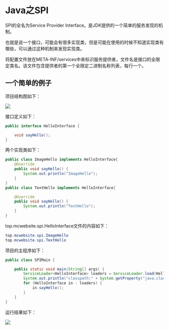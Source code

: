 # Java之SPI

SPI的全名为Service Provider Interface。是JDK提供的一个简单的服务发现的机制。

也就是说一个接口，可能会有很多实现类，但是可能在使用的时候不知道实现类有哪些，可以通过这种机制来发现实现类。

将配置文件放在META-INF/services中来标识服务提供者，文件名是接口的全限定类名。该文件包含提供者的第一个全限定二进制名称列表，每行一个。

## 一个简单的例子

项目结构图如下：

![](http://img-blog.csdnimg.cn/20181220170223432.png)

接口定义如下：

```java
public interface HelloInterface {

    void sayHello();
}
```

两个实现类如下：

```java
public class ImageHello implements HelloInterface{
    @Override
    public void sayHello() {
        System.out.println("ImageHello");
    }
}
public class TextHello implements HelloInterface{

    @Override
    public void sayHello() {
        System.out.println("TextHello");
    }
}
```

top.mcwebsite.spi.HelloInterface文件的内容如下：

```java
top.mcwebsite.spi.ImageHello
top.mcwebsite.spi.TextHello
```

项目的主程序如下：

```java
public class SPIMain {

    public static void main(String[] args) {
        ServiceLoader<HelloInterface> loaders = ServiceLoader.load(HelloInterface.class);
        System.out.println("classpath:" + System.getProperty("java.class.path"));
        for (HelloInterface in : loaders) {
            in.sayHello();
        }
    }
}

```

运行结果如下：

![](http://img-blog.csdnimg.cn/20181220170655966.png)

